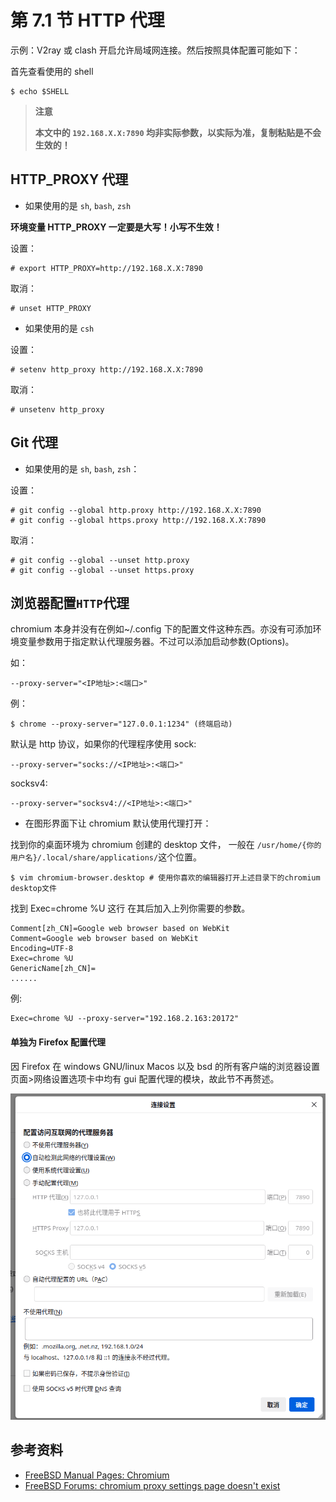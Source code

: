 # 第 7.1 节 HTTP 代理

示例：V2ray 或 clash 开启允许局域网连接。然后按照具体配置可能如下：

首先查看使用的 shell
```shell-session
$ echo $SHELL
```

>**注意**
>
>**本文中的 `192.168.X.X:7890` 均非实际参数，以实际为准，复制粘贴是不会生效的！**

## HTTP_PROXY 代理

- 如果使用的是 `sh`, `bash`, `zsh`
  
**环境变量 HTTP_PROXY 一定要是大写！小写不生效！**
  
设置：
```shell-session
# export HTTP_PROXY=http://192.168.X.X:7890
```

取消：
```shell-session
# unset HTTP_PROXY
```


- 如果使用的是 `csh`

设置：
```shell-session
# setenv http_proxy http://192.168.X.X:7890
```

取消：
```shell-session
# unsetenv http_proxy
```
## Git 代理

- 如果使用的是 `sh`, `bash`, `zsh`：

设置：
```shell-session
# git config --global http.proxy http://192.168.X.X:7890
# git config --global https.proxy http://192.168.X.X:7890
```
取消：

```shell-session
# git config --global --unset http.proxy
# git config --global --unset https.proxy
```

## 浏览器配置`HTTP`代理

chromium 本身并没有在例如~/.config 下的配置文件这种东西。亦没有可添加环境变量参数用于指定默认代理服务器。不过可以添加启动参数(Options)。

如：

```
--proxy-server="<IP地址>:<端口>"
```

例：

```
$ chrome --proxy-server="127.0.0.1:1234" (终端启动)
```

默认是 http 协议，如果你的代理程序使用 sock:

```
--proxy-server="socks://<IP地址>:<端口>"
```

socksv4:

```
--proxy-server="socksv4://<IP地址>:<端口>"
```

- 在图形界面下让 chromium 默认使用代理打开：

找到你的桌面环境为 chromium 创建的 desktop 文件，
一般在 `/usr/home/{你的用户名}/.local/share/applications/`这个位置。

```
$ vim chromium-browser.desktop # 使用你喜欢的编辑器打开上述目录下的chromium desktop文件
```

找到 Exec=chrome %U 这行 在其后加入上列你需要的参数。

```
Comment[zh_CN]=Google web browser based on WebKit
Comment=Google web browser based on WebKit
Encoding=UTF-8
Exec=chrome %U
GenericName[zh_CN]=
......
```

例:

```
Exec=chrome %U --proxy-server="192.168.2.163:20172"
```

#### 单独为 Firefox 配置代理

因 Firefox 在 windows GNU/linux Macos 以及 bsd 的所有客户端的浏览器设置页面>网络设置选项卡中均有 gui 配置代理的模块，故此节不再赘述。

![FF-Porxy](../.gitbook/assets/FF-Proxy.png)

## 参考资料

- [FreeBSD Manual Pages: Chromium](https://man.freebsd.org/cgi/man.cgi?query=chrome&apropos=0&sektion=0&manpath=FreeBSD+13.2-RELEASE+and+Ports&arch=default&format=html)
- [FreeBSD Forums: chromium proxy settings page doesn't exist](https://forums.freebsd.org/threads/chromium-proxy-settings-page-doesnt-exist.31927/)
